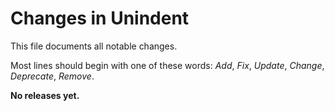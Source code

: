 # Changes in Unindent
This file documents all notable changes.

Most lines should begin with one of these words:
*Add*, *Fix*, *Update*, *Change*, *Deprecate*, *Remove*.

<!--
## [Unreleased](https://github.com/sharpjs/Unindent/compare/release/1.0.1..HEAD)
(none)

## [1.0.1](https://github.com/sharpjs/Unindent/compare/release/1.0.0..release/1.0.1)
Future release.

## [1.0.0](https://github.com/sharpjs/Unindent/tree/release/1.0.0)
Initial release.
-->

**No releases yet.**
